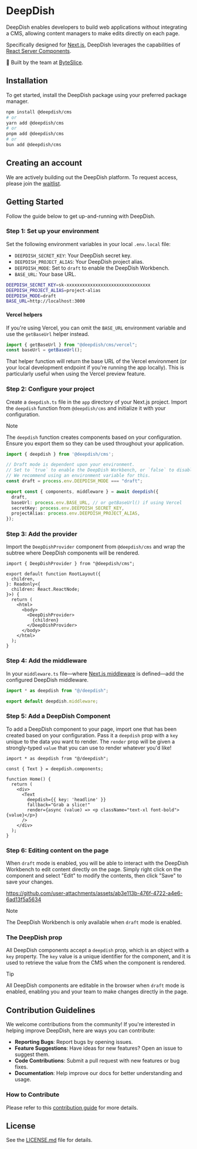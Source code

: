 # DeepDish

DeepDish enables developers to build web applications without integrating a CMS, allowing content managers to make edits directly on each page.

Specifically designed for [Next.js](https://nextjs.org/), DeepDish leverages the capabilities of [React Server Components](https://react.dev/reference/rsc/server-components).

🍕 Built by the team at [ByteSlice](https://byteslice.co).

## Installation

To get started, install the DeepDish package using your preferred package manager.

```sh
npm install @deepdish/cms
# or
yarn add @deepdish/cms
# or
pnpm add @deepdish/cms
# or
bun add @deepdish/cms
```

## Creating an account

We are actively building out the DeepDish platform. To request access, please join the [waitlist](https://www.deepdish.app).

## Getting Started

Follow the guide below to get up-and-running with DeepDish.

### Step 1: Set up your environment

Set the following environment variables in your local `.env.local` file:

- `DEEPDISH_SECRET_KEY`: Your DeepDish secret key.
- `DEEPDISH_PROJECT_ALIAS`: Your DeepDish project alias.
- `DEEPDISH_MODE`: Set to `draft` to enable the DeepDish Workbench.
- `BASE_URL`: Your base URL.

```sh
DEEPDISH_SECRET_KEY=sk-xxxxxxxxxxxxxxxxxxxxxxxxxxxxxxxx
DEEPDISH_PROJECT_ALIAS=project-alias
DEEPDISH_MODE=draft
BASE_URL=http://localhost:3000
```

#### Vercel helpers

If you're using Vercel, you can omit the `BASE_URL` environment variable and use the `getBaseUrl` helper instead.

```ts
import { getBaseUrl } from "@deepdish/cms/vercel";
const baseUrl = getBaseUrl();
```

That helper function will return the base URL of the Vercel environment (or your local development endpoint if you're running the app locally). This is particularly useful when using the Vercel preview feature.

### Step 2: Configure your project

Create a `deepdish.ts` file in the `app` directory of your Next.js project. Import the `deepdish` function from `@deepdish/cms` and initialize it with your configuration.

> [!Note]
> The `deepdish` function creates components based on your configuration. Ensure you export them so they can be used throughout your application.

```ts
import { deepdish } from '@deepdish/cms';

// Draft mode is dependent upon your environment.
// Set to `true` to enable the DeepDish Workbench, or `false` to disable it.
// We recommend using an environment variable for this.
const draft = process.env.DEEPDISH_MODE === "draft";

export const { components, middleware } = await deepdish({
  draft,
  baseUrl: process.env.BASE_URL, // or getBaseUrl() if using Vercel
  secretKey: process.env.DEEPDISH_SECRET_KEY,
  projectAlias: process.env.DEEPDISH_PROJECT_ALIAS,
});
```

### Step 3: Add the provider

Import the `DeepDishProvider` component from `@deepdish/cms` and wrap the subtree where DeepDish components will be rendered.

```tsx
import { DeepDishProvider } from "@deepdish/cms";

export default function RootLayout({
  children,
}: Readonly<{
  children: React.ReactNode;
}>) {
  return (
    <html>
      <body>
        <DeepDishProvider>
          {children}
        </DeepDishProvider>
      </body>
    </html>
  );
}
```

### Step 4: Add the middleware

In your `middleware.ts` file—where [Next.js middleware](https://nextjs.org/docs/app/building-your-application/routing/middleware) is defined—add the configured DeepDish middleware.

```ts
import * as deepdish from "@/deepdish";

export default deepdish.middleware;
```

### Step 5: Add a DeepDish Component

To add a DeepDish component to your page, import one that has been created based on your configuration. Pass it a `deepdish` prop with a `key` unique to the data you want to render. The `render` prop will be given a strongly-typed `value` that you can use to render whatever you'd like!

```tsx
import * as deepdish from "@/deepdish";

const { Text } = deepdish.components;

function Home() {
  return (
    <div>
      <Text
        deepdish={{ key: 'headline' }}
        fallback="Grab a slice!"
        render={async (value) => <p className="text-xl font-bold">{value}</p>}
      />
    </div>
  );
}
```

### Step 6: Editing content on the page

When `draft` mode is enabled, you will be able to interact with the DeepDish Workbench to edit content directly on the page.
Simply right click on the component and select "Edit" to modify the contents, then click "Save" to save your changes.

https://github.com/user-attachments/assets/ab3e113b-476f-4722-a4e6-6ad13f5a5634

> [!Note]
> The DeepDish Workbench is only available when `draft` mode is enabled.

### The DeepDish prop

All DeepDish components accept a `deepdish` prop, which is an object with a `key` property.
The `key` value is a unique identifier for the component, and it is used to retrieve the value from the CMS when the component is rendered.

> [!TIP]
> All DeepDish components are editable in the browser when `draft` mode is enabled, enabling you and your team to make changes directly in the page.

## Contribution Guidelines

We welcome contributions from the community! If you're interested in helping improve DeepDish, here are ways you can contribute:

- **Reporting Bugs**: Report bugs by opening issues.
- **Feature Suggestions**: Have ideas for new features? Open an issue to suggest them.
- **Code Contributions**: Submit a pull request with new features or bug fixes.
- **Documentation**: Help improve our docs for better understanding and usage.

### How to Contribute

Please refer to this [contribution guide](./CONTRIBUTE.md) for more details.

## License

See the [LICENSE.md](LICENSE.md) file for details.
